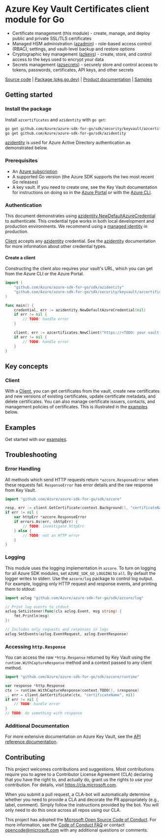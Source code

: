 # Azure Key Vault Certificates client module for Go

* Certificate management (this module) - create, manage, and deploy public and private SSL/TLS certificates
* Managed HSM administration ([azadmin](https://aka.ms/azsdk/go/keyvault-admin/docs)) - role-based access control (RBAC), settings, and vault-level backup and restore options
* Cryptographic key management ([azkeys](https://aka.ms/azsdk/go/keyvault-keys/docs)) - create, store, and control access to the keys used to encrypt your data
* Secrets management ([azsecrets](https://aka.ms/azsdk/go/keyvault-secrets/docs)) - securely store and control access to tokens, passwords, certificates, API keys, and other secrets

[Source code][certificates_client_src] | [Package (pkg.go.dev)][reference_docs] |  [Product documentation][keyvault_docs] | [Samples][certificates_samples]

## Getting started

### Install the package

Install `azcertificates` and `azidentity` with `go get`:
```Bash
go get github.com/Azure/azure-sdk-for-go/sdk/security/keyvault/azcertificates
go get github.com/Azure/azure-sdk-for-go/sdk/azidentity
```
[azidentity][azure_identity] is used for Azure Active Directory authentication as demonstrated below.

### Prerequisites

* An [Azure subscription][azure_sub]
* A supported Go version (the Azure SDK supports the two most recent Go releases)
* A key vault. If you need to create one, see the Key Vault documentation for instructions on doing so in the [Azure Portal][azure_keyvault_portal] or with the [Azure CLI][azure_keyvault_cli].

### Authentication

This document demonstrates using [azidentity.NewDefaultAzureCredential][default_cred_ref] to authenticate. This credential type works in both local development and production environments. We recommend using a [managed identity][managed_identity] in production.

[Client][client_docs] accepts any [azidentity][azure_identity] credential. See the [azidentity][azure_identity] documentation for more information about other credential types.

#### Create a client

Constructing the client also requires your vault's URL, which you can get from the Azure CLI or the Azure Portal.

```go
import (
	"github.com/Azure/azure-sdk-for-go/sdk/azidentity"
	"github.com/Azure/azure-sdk-for-go/sdk/security/keyvault/azcertificates"
)

func main() {
	credential, err := azidentity.NewDefaultAzureCredential(nil)
	if err != nil {
		// TODO: handle error
	}

	client, err := azcertificates.NewClient("https://<TODO: your vault name>.vault.azure.net", credential, nil)
	if err != nil {
		// TODO: handle error
	}
}
```

## Key concepts

### Client

With a [Client][client_docs], you can get certificates from the vault, create new certificates and
new versions of existing certificates, update certificate metadata, and delete certificates. You
can also manage certificate issuers, contacts, and management policies of certificates. This is
illustrated in the [examples](#examples) below.

## Examples

Get started with our [examples][certificates_samples].

## Troubleshooting

### Error Handling

All methods which send HTTP requests return `*azcore.ResponseError` when these requests fail. `ResponseError` has error details and the raw response from Key Vault.

```go
import "github.com/Azure/azure-sdk-for-go/sdk/azcore"

resp, err := client.GetCertificate(context.Background(), "certificateName", nil)
if err != nil {
    var httpErr *azcore.ResponseError
    if errors.As(err, &httpErr) {
        // TODO: investigate httpErr
    } else {
        // TODO: not an HTTP error
    }
}
```

### Logging

This module uses the logging implementation in `azcore`. To turn on logging for all Azure SDK modules, set `AZURE_SDK_GO_LOGGING` to `all`. By default the logger writes to stderr. Use the `azcore/log` package to control log output. For example, logging only HTTP request and response events, and printing them to stdout:

```go
import azlog "github.com/Azure/azure-sdk-for-go/sdk/azcore/log"

// Print log events to stdout
azlog.SetListener(func(cls azlog.Event, msg string) {
	fmt.Println(msg)
})

// Includes only requests and responses in logs
azlog.SetEvents(azlog.EventRequest, azlog.EventResponse)
```

### Accessing `http.Response`

You can access the raw `*http.Response` returned by Key Vault using the `runtime.WithCaptureResponse` method and a context passed to any client method.

```go
import "github.com/Azure/azure-sdk-for-go/sdk/azcore/runtime"

var response *http.Response
ctx := runtime.WithCaptureResponse(context.TODO(), &response)
_, err = client.GetCertificate(ctx, "certificateName", nil)
if err != nil {
    // TODO: handle error
}
// TODO: do something with response
```

###  Additional Documentation

For more extensive documentation on Azure Key Vault, see the [API reference documentation][reference_docs].

## Contributing

This project welcomes contributions and suggestions. Most contributions require you to agree to a Contributor License Agreement (CLA) declaring that you have the right to, and actually do, grant us the rights to use your contribution. For details, visit https://cla.microsoft.com.

When you submit a pull request, a CLA-bot will automatically determine whether you need to provide a CLA and decorate the PR appropriately (e.g., label, comment). Simply follow the instructions provided by the bot. You will only need to do this once across all repos using our CLA.

This project has adopted the [Microsoft Open Source Code of Conduct][code_of_conduct]. For more information, see the [Code of Conduct FAQ](https://opensource.microsoft.com/codeofconduct/faq/) or contact opencode@microsoft.com with any additional questions or comments.

[default_cred_ref]: https://github.com/Azure/azure-sdk-for-go/tree/main/sdk/azidentity#defaultazurecredential
[azure_identity]: https://github.com/Azure/azure-sdk-for-go/tree/main/sdk/azidentity
[azure_keyvault_cli]: https://learn.microsoft.com/azure/key-vault/general/quick-create-cli
[azure_keyvault_portal]: https://learn.microsoft.com/azure/key-vault/general/quick-create-portal
[azure_sub]: https://azure.microsoft.com/free/
[code_of_conduct]: https://opensource.microsoft.com/codeofconduct/
[keyvault_docs]: https://learn.microsoft.com/azure/key-vault/
[client_docs]: https://pkg.go.dev/github.com/Azure/azure-sdk-for-go/sdk/security/keyvault/azcertificates#Client
[reference_docs]: https://aka.ms/azsdk/go/keyvault-certificates/docs
[certificates_client_src]: https://github.com/Azure/azure-sdk-for-go/tree/main/sdk/security/keyvault/azcertificates
[certificates_samples]: https://aka.ms/azsdk/go/keyvault-certificates/docs#pkg-examples
[managed_identity]: https://learn.microsoft.com/azure/active-directory/managed-identities-azure-resources/overview


